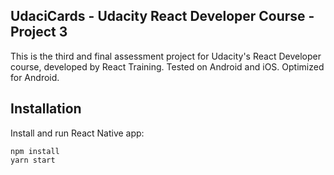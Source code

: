 ## UdaciCards - Udacity React Developer Course - Project 3

This is the third and final assessment project for Udacity's React Developer course, developed by React Training. Tested on Android and iOS. Optimized for Android.

## Installation

Install and run React Native app:
```
npm install
yarn start
```